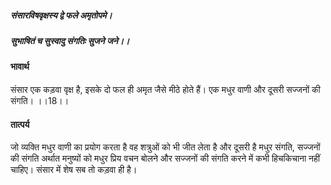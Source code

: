 ##### संसारविषवृक्षस्य द्वे फले अमृतोपमे।
##### सुभाषितं च सुस्वादु संगतिः सुजने जने।। 

#### भावार्थ

संसार एक कड़वा वृक्ष है, इसके दो फल ही अमृत जैसे मीठे होते हैं। एक मधुर वाणी और दूसरी सज्जनों की संगति। ।।18।।

#### तात्पर्य

जो व्यक्ति मधुर वाणी का प्रयोग करता है वह शत्रुओं को भी जीत लेता है और दूसरी है मधुर संगति, सज्जनों की संगति अर्थात मनुष्यों को मधुर प्रिय वचन बोलने और सज्जनों की संगति करने में कभी हिचकिचाना नहीं चाहिए। संसार में शेष सब तो कड़वा ही है।